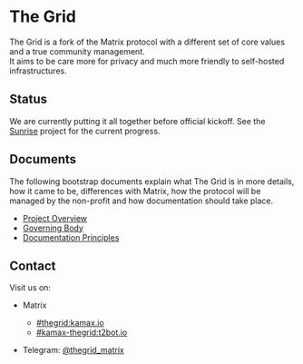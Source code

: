 # The Grid
The Grid is a fork of the Matrix protocol with a different set of core values and a true community management.  
It aims to be care more for privacy and much more friendly to self-hosted infrastructures.

## Status
We are currently putting it all together before official kickoff. See the [Sunrise](https://github.com/thegridprotocol/thegrid/projects/1) project for the current progress.

## Documents
The following bootstrap documents explain what The Grid is in more details, how it came to be, differences with Matrix, how the protocol will be managed by the non-profit and how documentation should take place.
- [Project Overview](https://kamax.io/grid/thegrid-sunrise_overview.pdf)
- [Governing Body](https://kamax.io/grid/thegrid-governing_body.pdf)
- [Documentation Principles](https://kamax.io/grid/thegrid-documentation_principles.pdf)

## Contact
Visit us on:
- Matrix
  - [#thegrid:kamax.io](https://matrix.to/#/#thegrid:kamax.io)
  - [#kamax-thegrid:t2bot.io](https://matrix.ot/#/#kamax-thegrid:t2bot.io)

- Telegram: [@thegrid_matrix](https://t.me/thegrid_matrix)
